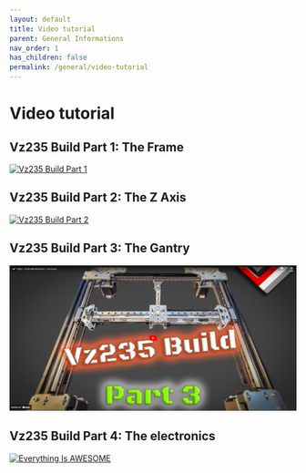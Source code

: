 ```yaml
---
layout: default
title: Video tutorial
parent: General Informations
nav_order: 1
has_children: false
permalink: /general/video-tutorial
---
```


# Video tutorial

## Vz235 Build Part 1: The Frame

[![Vz235 Build Part 1](../assets/images/videos/vez_build_part1.png)](https://www.youtube.com/watch?v=d9kQt_cF3Xo "Vz235 Build Part 1: The Frame")

## Vz235 Build Part 2: The Z Axis

[![Vz235 Build Part 2](../assets/images/videos/vez_build_part2.png)](https://www.youtube.com/watch?v=1hXNWs6Stjs "Vz235 Build Part 2: The Frame")

## Vz235 Build Part 3: The Gantry

[![Vz235 Build Part 3](../assets/images/videos/vez_build_part3.png)](https://www.youtube.com/embed/lP59PClF_PU "Vz235 Build Part 3: The Gantry")

## Vz235 Build Part 4: The electronics

[![Everything Is AWESOME](../assets/images/videos/vez_build_part4.png)](https://www.youtube.com/watch?v=bEGVnYrXJG4&t=3s "Vz235 Build Part 4: The electronics")
